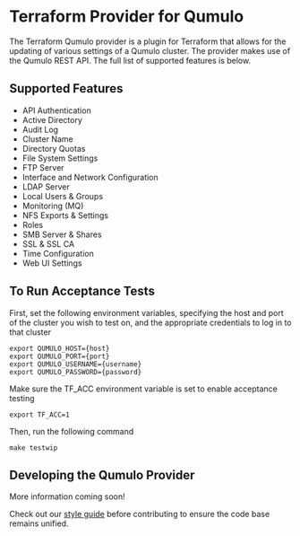 # Terraform Provider for Qumulo

The Terraform Qumulo provider is a plugin for Terraform that allows for the updating of various settings of a Qumulo cluster. The provider makes use of the Qumulo REST API. The full list of supported features is below.

## Supported Features
- API Authentication
- Active Directory
- Audit Log
- Cluster Name
- Directory Quotas
- File System Settings
- FTP Server
- Interface and Network Configuration
- LDAP Server
- Local Users & Groups
- Monitoring (MQ)
- NFS Exports & Settings
- Roles
- SMB Server & Shares
- SSL & SSL CA
- Time Configuration
- Web UI Settings

## To Run Acceptance Tests
First, set the following environment variables, specifying the host and port of the cluster you wish to test on, and the appropriate credentials to log in to that cluster

    export QUMULO_HOST={host}
    export QUMULO_PORT={port}
    export QUMULO_USERNAME={username}
    export QUMULO_PASSWORD={password}

Make sure the TF_ACC environment variable is set to enable acceptance testing

    export TF_ACC=1

Then, run the following command

    make testwip

## Developing the Qumulo Provider

More information coming soon!

Check out our [style guide](/STYLE.md) before contributing to ensure the code base remains unified.